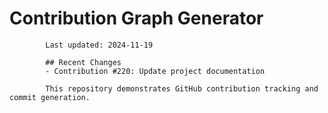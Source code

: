 # Contribution Graph Generator
            
            Last updated: 2024-11-19
            
            ## Recent Changes
            - Contribution #220: Update project documentation
            
            This repository demonstrates GitHub contribution tracking and commit generation.
        